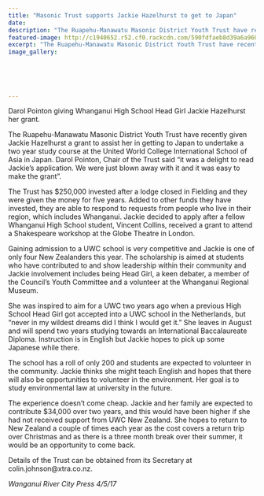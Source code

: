 ```yaml
---
title: "Masonic Trust supports Jackie Hazelhurst to get to Japan"
date: 
description: "The Ruapehu-Manawatu Masonic District Youth Trust have recently given WHS Head Girl Jackie Hazelhurst a grant to assist her in getting to Japan..."
featured-image: http://c1940652.r52.cf0.rackcdn.com/590fdfaeb8d39a6a96000818/Jackie-Hazelhurst-to-Japan-RCP-4-May.jpg
excerpt: "The Ruapehu-Manawatu Masonic District Youth Trust have recently given WHS Head Girl Jackie Hazelhurst a grant to assist her in getting to Japan."
image_gallery:
    
    
    
    
    
---
```


<p><span>Darol Pointon giving Whanganui High School Head Girl Jackie Hazelhurst her grant.</span></p>
<p><span>The Ruapehu-Manawatu Masonic District Youth Trust have recently given Jackie Hazelhurst a grant to assist her in getting to Japan to undertake a two year study course at the United World College International School of Asia in Japan. Darol Pointon, Chair of the Trust said &ldquo;it was a delight to read Jackie&rsquo;s application. We were just blown away with it and it was easy to make the grant&rdquo;.</span></p>
<p><span>The Trust has $250,000 invested af</span><span class="text_exposed_show">ter a lodge closed in Fielding and they were given the money for five years. Added to other funds they have invested, they are able to respond to requests from people who live in their region, which includes Whanganui. Jackie decided to apply after a fellow Whanganui High School student, Vincent Collins, received a grant to attend a Shakespeare workshop at the Globe Theatre in London.&nbsp;<br /></span></p>
<p><span class="text_exposed_show">Gaining admission to a UWC school is very competitive and Jackie is one of only four New Zealanders this year. The scholarship is aimed at students who have contributed to and show leadership within their community and Jackie involvement includes being Head Girl, a keen debater, a member of the Council&rsquo;s Youth Committee and a volunteer at the Whanganui Regional Museum.<br /></span></p>
<p><span class="text_exposed_show">She was inspired to aim for a UWC two years ago when a previous High School Head Girl got accepted into a UWC school in the Netherlands, but &ldquo;never in my wildest dreams did I think I would get it.&rdquo; She leaves in August and will spend two years studying towards an International Baccalaureate Diploma. Instruction is in English but Jackie hopes to pick up some Japanese while there.&nbsp;<br /></span></p>
<p><span class="text_exposed_show">The school has a roll of only 200 and students are expected to volunteer in the community. Jackie thinks she might teach English and hopes that there will also be opportunities to volunteer in the environment. Her goal is to study environmental law at university in the future.&nbsp;<br /></span></p>
<p><span class="text_exposed_show">The experience doesn&rsquo;t come cheap. Jackie and her family are expected to contribute $34,000 over two years, and this would have been higher if she had not received support from UWC New Zealand. She hopes to return to New Zealand a couple of times each year as the cost covers a return trip over Christmas and as there is a three month break over their summer, it would be an opportunity to come back.<br /></span></p>
<p><span class="text_exposed_show">Details of the Trust can be obtained from its Secretary at colin.johnson@xtra.co.nz.</span></p>
<p><em><span class="text_exposed_show">Wanganui River City Press 4/5/17</span></em></p>

